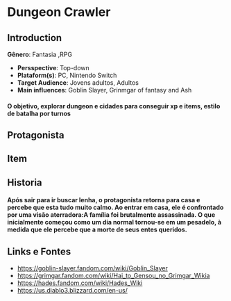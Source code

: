 # **Dungeon Crawler**
## Introduction
**Gênero**: Fantasia ,RPG
- **Persspective**: Top-down
- **Plataform(s)**: PC, Nintendo Switch
- **Target Audience**: Jovens adultos, Adultos
- **Main influences**: Goblin Slayer, Grinmgar of fantasy and Ash
#### O objetivo, explorar dungeon e cidades para conseguir xp e items, estilo de batalha por turnos 
## Protagonista

## Item

## Historia
#### Após sair para ir buscar lenha, o protagonista retorna para casa e percebe que esta tudo muito calmo. Ao entrar em casa, ele é confrontado por uma visão aterradora:A família foi brutalmente assassinada. O que inicialmente começou como um dia normal tornou-se em um pesadelo, à medida que ele percebe que a morte de seus entes queridos.

## Links e Fontes
- https://goblin-slayer.fandom.com/wiki/Goblin_Slayer
- https://grimgar.fandom.com/wiki/Hai_to_Gensou_no_Grimgar_Wikia  
- https://hades.fandom.com/wiki/Hades_Wiki
- https://us.diablo3.blizzard.com/en-us/